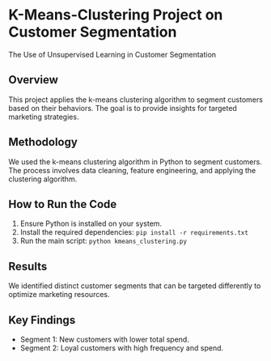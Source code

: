 # K-Means-Clustering Project on Customer Segmentation
The Use of Unsupervised Learning in Customer Segmentation

## Overview
This project applies the k-means clustering algorithm to segment customers based on their behaviors. The goal is to provide insights for targeted marketing strategies.

## Methodology
We used the k-means clustering algorithm in Python to segment customers. The process involves data cleaning, feature engineering, and applying the clustering algorithm.

## How to Run the Code
1. Ensure Python is installed on your system.
2. Install the required dependencies: `pip install -r requirements.txt`
3. Run the main script: `python kmeans_clustering.py` 

## Results
We identified distinct customer segments that can be targeted differently to optimize marketing resources.

## Key Findings
- Segment 1: New customers with lower total spend.
- Segment 2: Loyal customers with high frequency and spend.
